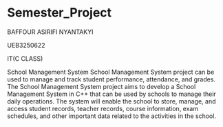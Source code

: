 # Semester_Project

BAFFOUR ASIRIFI NYANTAKYI

UEB3250622

IT(C CLASS)




School Management System
School Management System project can be used to manage and track student performance, attendance, and grades. The School Management System project aims to develop a School Management System in C++ that can be used by schools
to manage their daily operations.
The system will enable the school to store, manage, and access student records, teacher records, course information, exam schedules, and other important data related to the activities in the school.

